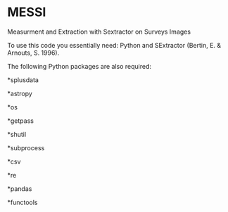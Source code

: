 # MESSI
Measurment and Extraction with Sextractor on Surveys Images


To use this code you essentially need: Python and SExtractor (Bertin, E. & Arnouts, S. 1996).


The following Python packages are also required:


*splusdata

*astropy

*os

*getpass

*shutil

*subprocess

*csv

*re

*pandas

*functools
